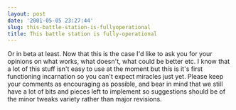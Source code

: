 ```yaml
---
layout: post
date: '2001-05-05 23:27:44'
slug: this-battle-station-is-fullyoperational
title: This battle station is fully-operational
---
```


Or in beta at least. Now that this is the case I'd like to ask you for your opinions on what works, what doesn't, what could be better etc. I know that a lot of this stuff isn't easy to use at the moment but this is it's first functioning incarnation so you can't expect miracles just yet. 
Please keep your comments as encouraging as possible, and bear in mind that we still have a lot of bits and pieces left to implement so suggestions should be of the minor tweaks variety rather than major revisions.